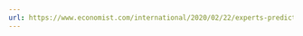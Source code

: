 ```yaml
---
url: https://www.economist.com/international/2020/02/22/experts-predict-that-covid-19-will-spread-more-widely
---
```


